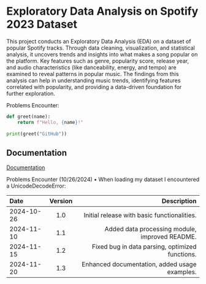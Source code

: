 
# Exploratory Data Analysis on Spotify 2023 Dataset

This project conducts an Exploratory Data Analysis (EDA) on a dataset of popular Spotify tracks. Through data cleaning, visualization, and statistical analysis, it uncovers trends and insights into what makes a song popular on the platform. Key features such as genre, popularity score, release year, and audio characteristics (like danceability, energy, and tempo) are examined to reveal patterns in popular music. The findings from this analysis can help in understanding music trends, identifying features correlated with popularity, and providing a data-driven foundation for further exploration.

Problems Encounter: 

```python
def greet(name):
    return f"Hello, {name}!"
    
print(greet("GitHub"))
```



## Documentation

[Documentation](https://linktodocumentation)




Problems Encounter (10/26/2024)
•	When loading my dataset I encountered a UnicodeDecodeError:

| Date       | Version | Description                                     |
|:-----------|:-------:|------------------------------------------------:|
| 2024-10-26 | 1.0  | Initial release with basic functionalities.    |
| 2024-11-10 | 1.1  | Added data processing module, improved README. |
| 2024-11-15 | 1.2  | Fixed bug in data parsing, optimized functions. |
| 2024-11-20 | 1.3  | Enhanced documentation, added usage examples.   |

